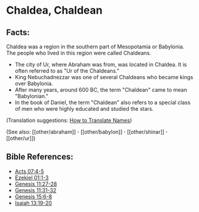 # Chaldea, Chaldean #

## Facts: ##

Chaldea was a region in the southern part of Mesopotamia or Babylonia. The people who lived in this region were called Chaldeans.

* The city of Ur, where Abraham was from, was located in Chaldea. It is often referred to as "Ur of the Chaldeans."
* King Nebuchadnezzar was one of several Chaldeans who became kings over Babylonia.
* After many years, around 600 BC, the term "Chaldean" came to mean "Babylonian."
* In the book of Daniel, the term "Chaldean" also refers to a special class of men who were highly educated and studied the stars.

(Translation suggestions: [How to Translate Names](en/ta-vol1/translate/man/translate-names))

(See also: [[other/abraham]] **·** [[other/babylon]] **·** [[other/shinar]] **·** [[other/ur]])

## Bible References: ##

* [Acts 07:4-5](en/tn/act/help/07/04)
* [Ezekiel 01:1-3](en/tn/ezk/help/01/01)
* [Genesis 11:27-28](en/tn/gen/help/11/27)
* [Genesis 11:31-32](en/tn/gen/help/11/31)
* [Genesis 15:6-8](en/tn/gen/help/15/06)
* [Isaiah 13:19-20](en/tn/isa/help/13/19)